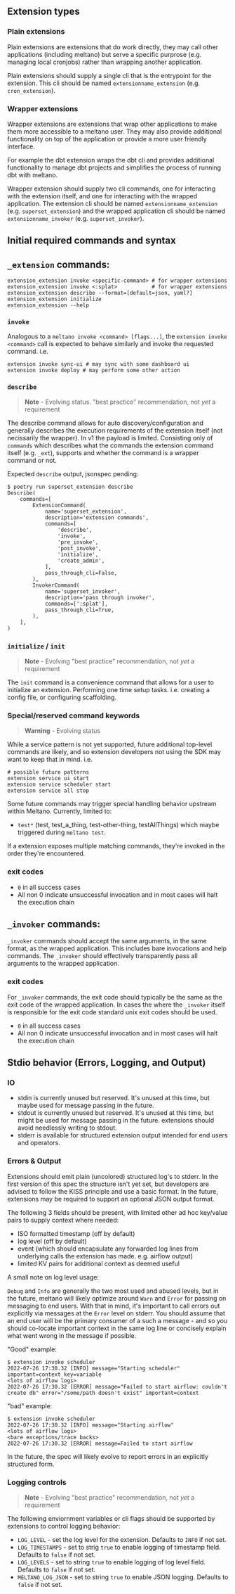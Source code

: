 ## Extension types

### Plain extensions

Plain extensions are extensions that do work directly, they may call other applications (including meltano) but serve a specific purprose (e.g. managing local cronjobs) rather than wrapping another application.

Plain extensions should supply a single cli that is the entrypoint for the extension. This cli should be named `extensionname_extension` (e.g. `cron_extension`).

### Wrapper extensions

Wrapper extensions are extensions that wrap other applications to make them more accessible to a meltano user. They may also provide additional functionality on top of the application or provide a more user friendly interface.

For example the dbt extension wraps the dbt cli and provides additional functionality to manage dbt projects and simplifies the process of running dbt with meltano.

Wrapper extension should supply two cli commands, one for interacting with the extension itself, and one for interacting with the wrapped application. The extension cli should be named `extensionname_extension` (e.g. `superset_extension`) and the wrapped application cli should be named `extensionname_invoker` (e.g. `superset_invoker`).

## Initial required commands and syntax

## `_extension` commands:

```shell
extension_extension invoke <specific-command> # for wrapper extensions
extension_extension invoke <:splat>           # for wrapper extensions
extension_extension describe --format=[default=json, yaml?]
extension_extension initialize
extension_extension --help
```

### `invoke`

Analogous to a `meltano invoke <command> [flags...]`, the `extension invoke <command>` call is expected to behave similarly and invoke the requested command. i.e.

```shell
extension invoke sync-ui # may sync with some dashboard ui
extension invoke deploy # may perform some other action
```



### `describe`

> **Note** - Evolving status. "best practice" recommendation, not *yet* a requirement

The describe command allows for auto discovery/configuration and generally describes the execution requirements of the extension itself (not necissarily the wrapper). In v1 the payload is limited. Consisting only of `commands` which describes what the commands the extension command itself (e.g. `_ext`), supports and whether the command is a wrapper command or not.

Expected `describe` output, jsonspec pending:

```shell
$ poetry run superset_extension describe
Describe(
    commands=[
        ExtensionCommand(
            name='superset_extension',
            description='extension commands',
            commands=[
                'describe',
                'invoke',
                'pre_invoke',
                'post_invoke',
                'initialize',
                'create_admin',
            ],
            pass_through_cli=False,
        ),
        InvokerCommand(
            name='superset_invoker',
            description='pass through invoker',
            commands=[':splat'],
            pass_through_cli=True,
        ),
    ],
)
```

### `initialize` / `init`

> **Note** - Evolving "best practice" recommendation, not *yet* a requirement

The `init` command is a convenience command that allows for a user to initialize an extension. Performing one time setup tasks. i.e. creating a config file, or configuring scaffolding.

### Special/reserved command keywords

> **Warning** - Evolving status

While a service pattern is not yet supported, future additional top-level commands are likely, and so extension developers not using the SDK may want to keep that in mind. i.e.

```shell
# possible future patterns
extension service ui start
extension service scheduler start
extension service all stop
```

Some future commands may trigger special handling behavior upstream within Meltano. Currently, limited to:

- `test*` (test, test_a_thing, test-other-thing, testAllThings) which maybe triggered during `meltano test`.

If a extension exposes multiple matching commands, they're invoked in the order they're encountered.

### exit codes

- `0` in all success cases
- All non 0 indicate unsuccessful invocation and in most cases will halt the execution chain

## `_invoker` commands:

`_invoker` commands should accept the same arguments, in the same format, as the wrapped application. This includes bare invocations and help commands. The `_invoker` should effectively transparently pass all arguments to the wrapped application.

### exit codes

For `_invoker` commands, the exit code should typically be the same as the exit code of the wrapped application. In cases the where the `_invoker` itself is responsible for the exit code standard unix exit codes should be used.

- `0` in all success cases
- All non 0 indicate unsuccessful invocation and in most cases will halt the execution chain

## Stdio behavior (Errors, Logging, and Output)

### IO

- stdin is currently unused but reserved.  It's unused at this time, but maybe used for message passing in the future.
- stdout is currently unused but reserved. It's unused at this time, but might be used for message passing in the future. extensions should avoid needlessly writing to stdout.
- stderr is available for structured extension output intended for end users and operators.

### Errors & Output

Extensions should emit plain (uncolored) structured log's to stderr. In the first version of this spec the structure isn't yet set, but developers are advised to follow the KISS principle and use a basic format. In the future, extensions may be required to support an optional JSON output format.

The following 3 fields should be present, with limited other ad hoc key/value pairs to supply context where needed:

- ISO formatted timestamp (off by default)
- log level (off by default)
- event (which should encapsulate any forwarded log lines from underlying calls the extension has made. e.g. airflow output)
- limited KV pairs for additional context as deemed useful

A small note on log level usage:

`Debug` and `Info` are generally the two most used and abused levels, but in the future, meltano will likely optimize around `Warn` and `Error` for passing on messaging to end users. With that in mind, it's important to call errors out explicitly via messages at the `Error` level on stderr. You should assume that an end user will be the primary consumer of a such a message - and so you should co-locate important context in the same log line or concisely explain what went wrong in the message if possible.

"Good" example:

```shell
$ extension invoke scheduler
2022-07-26 17:30.32 [INFO] message="Starting scheduler" important=context key=variable
<lots of airflow logs>
2022-07-26 17:30.32 [ERROR] message="Failed to start airflow: couldn't create db" error="/some/path doesn't exist" important=context
```

"bad" example:

```shell
$ extension invoke scheduler
2022-07-26 17:30.32 [INFO] message="Starting airflow"
<lots of airflow logs>
<bare exceptions/trace backs>
2022-07-26 17:30.32 [ERROR] message=Failed to start airflow
```

In the future, the spec will likely evolve to report errors in an explicitly structured form.

### Logging controls

> **Note** - Evolving "best practice" recommendation, not *yet* a requirement

The following enviornment variables or cli flags should be supported by extensions to control logging behavior:

- `LOG_LEVEL` - set the log level for the extension. Defaults to `INFO` if not set.
- `LOG_TIMESTAMPS` - set to strig `true` to enable logging of timestamp field. Defaults to `false` if not set.
- `LOG_LEVELS` - set to string `true` to enable logging of log level field. Defaults to `false` if not set.
- `MELTANO_LOG_JSON` - set to string `true` to enable JSON logging. Defaults to `false` if not set.
